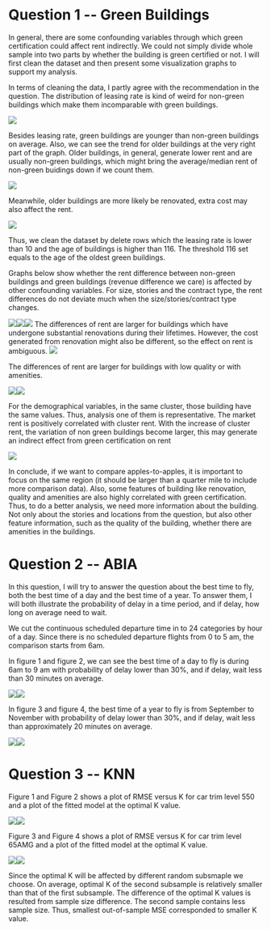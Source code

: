 Question 1 -- Green Buildings
=============================

In general, there are some confounding variables through which green
certification could affect rent indirectly. We could not simply divide
whole sample into two parts by whether the building is green certified
or not. I will first clean the dataset and then present some
visualization graphs to support my analysis.

In terms of cleaning the data, I partly agree with the recommendation in
the question. The distribution of leasing rate is kind of weird for
non-green buildings which make them incomparable with green buildings.

![](Exercise_1_files/figure-markdown_strict/unnamed-chunk-2-1.png)

Besides leasing rate, green buildings are younger than non-green
buildings on average. Also, we can see the trend for older buildings at
the very right part of the graph. Older buildings, in general, generate
lower rent and are usually non-green buildings, which might bring the
average/median rent of non-green buidings down if we count them.

![](Exercise_1_files/figure-markdown_strict/unnamed-chunk-3-1.png)

Meanwhile, older buildings are more likely be renovated, extra cost may
also affect the rent.

![](Exercise_1_files/figure-markdown_strict/unnamed-chunk-4-1.png)

Thus, we clean the dataset by delete rows which the leasing rate is
lower than 10 and the age of buildings is higher than 116. The threshold
116 set equals to the age of the oldest green buildings.

Graphs below show whether the rent difference between non-green
buildings and green buildings (revenue difference we care) is affected
by other confounding variables. For size, stories and the contract type,
the rent differences do not deviate much when the size/stories/contract
type changes.

![](Exercise_1_files/figure-markdown_strict/unnamed-chunk-6-1.png)![](Exercise_1_files/figure-markdown_strict/unnamed-chunk-6-2.png)![](Exercise_1_files/figure-markdown_strict/unnamed-chunk-6-3.png)
The differences of rent are larger for buildings which have undergone
substantial renovations during their lifetimes. However, the cost
generated from renovation might also be different, so the effect on rent
is ambiguous.
![](Exercise_1_files/figure-markdown_strict/unnamed-chunk-7-1.png)

The differences of rent are larger for buildings with low quality or
with amenities.

![](Exercise_1_files/figure-markdown_strict/unnamed-chunk-8-1.png)![](Exercise_1_files/figure-markdown_strict/unnamed-chunk-8-2.png)

For the demographical variables, in the same cluster, those building
have the same values. Thus, analysis one of them is representative. The
market rent is positively correlated with cluster rent. With the
increase of cluster rent, the variation of non green buildings become
larger, this may generate an indirect effect from green certification on
rent

![](Exercise_1_files/figure-markdown_strict/unnamed-chunk-9-1.png)

In conclude, if we want to compare apples-to-apples, it is important to
focus on the same region (it should be larger than a quarter mile to
include more comparison data). Also, some features of building like
renovation, quality and amenities are also highly correlated with green
certification. Thus, to do a better analysis, we need more information
about the building. Not only about the stories and locations from the
question, but also other feature information, such as the quality of the
building, whether there are amenities in the buildings.

Question 2 -- ABIA
==================

In this question, I will try to answer the question about the best time
to fly, both the best time of a day and the best time of a year. To
answer them, I will both illustrate the probability of delay in a time
period, and if delay, how long on average need to wait.

We cut the continuous scheduled departure time in to 24 categories by
hour of a day. Since there is no scheduled departure flights from 0 to 5
am, the comparison starts from 6am.

In figure 1 and figure 2, we can see the best time of a day to fly is
during 6am to 9 am with probability of delay lower than 30%, and if
delay, wait less than 30 minutes on average.

![](Exercise_1_files/figure-markdown_strict/unnamed-chunk-12-1.png)![](Exercise_1_files/figure-markdown_strict/unnamed-chunk-12-2.png)

In figure 3 and figure 4, the best time of a year to fly is from
September to November with probability of delay lower than 30%, and if
delay, wait less than approximately 20 minutes on average.

![](Exercise_1_files/figure-markdown_strict/unnamed-chunk-13-1.png)![](Exercise_1_files/figure-markdown_strict/unnamed-chunk-13-2.png)

Question 3 -- KNN
=================

Figure 1 and Figure 2 shows a plot of RMSE versus K for car trim level
550 and a plot of the fitted model at the optimal K value.

![](Exercise_1_files/figure-markdown_strict/unnamed-chunk-15-1.png)![](Exercise_1_files/figure-markdown_strict/unnamed-chunk-15-2.png)

Figure 3 and Figure 4 shows a plot of RMSE versus K for car trim level
65AMG and a plot of the fitted model at the optimal K value.

![](Exercise_1_files/figure-markdown_strict/unnamed-chunk-16-1.png)![](Exercise_1_files/figure-markdown_strict/unnamed-chunk-16-2.png)

Since the optimal K will be affected by different random subsmaple we
choose. On average, optimal K of the second subsample is relatively
smaller than that of the first subsample. The difference of the optimal
K values is resulted from sample size difference. The second sample
contains less sample size. Thus, smallest out-of-sample MSE corresponded
to smaller K value.

